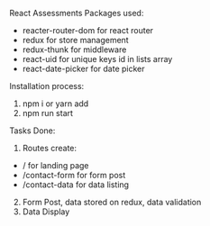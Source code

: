 React Assessments
Packages used: 
- reacter-router-dom for react router
- redux for store management
- redux-thunk for middleware
- react-uid for unique keys id in lists array
- react-date-picker for date picker

Installation process:
1. npm i or yarn add
2. npm run start

Tasks Done: 
1. Routes create:
- / for landing page
- /contact-form for form post
- /contact-data for data listing

2. Form Post, data stored on redux, data validation 
3. Data Display 
